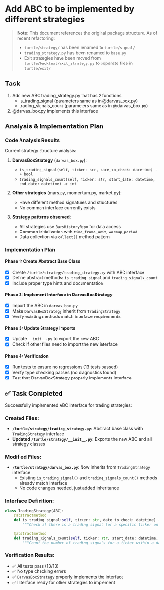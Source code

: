 # Add ABC to be implemented by different strategies

> **Note**: This document references the original package structure. As of recent refactoring:
> - `turtle/strategy/` has been renamed to `turtle/signal/`
> - `trading_strategy.py` has been renamed to `base.py`
> - Exit strategies have been moved from `turtle/backtest/exit_strategy.py` to separate files in `turtle/exit/`

## Task
1. Add new ABC trading_strategy.py that has 2 functions
   - is_trading_signal (parameters same as in @darvas_box.py)
   - trading_signals_count (parameters same as in @darvas_box.py)
2. @darvas_box.py implements this interface

## Analysis & Implementation Plan

### Code Analysis Results
Current strategy structure analysis:

1. **DarvasBoxStrategy** (`darvas_box.py`):
   - `is_trading_signal(self, ticker: str, date_to_check: datetime) -> bool`
   - `trading_signals_count(self, ticker: str, start_date: datetime, end_date: datetime) -> int`

2. **Other strategies** (mars.py, momentum.py, market.py):
   - Have different method signatures and structures
   - No common interface currently exists

3. **Strategy patterns observed**:
   - All strategies use `BarsHistoryRepo` for data access
   - Common initialization with `time_frame_unit`, `warmup_period`
   - Data collection via `collect()` method pattern

### Implementation Plan

#### Phase 1: Create Abstract Base Class
- [x] Create `/turtle/strategy/trading_strategy.py` with ABC interface
- [x] Define abstract methods: `is_trading_signal` and `trading_signals_count`
- [x] Include proper type hints and documentation

#### Phase 2: Implement Interface in DarvasBoxStrategy  
- [x] Import the ABC in `darvas_box.py`
- [x] Make `DarvasBoxStrategy` inherit from `TradingStrategy`
- [x] Verify existing methods match interface requirements

#### Phase 3: Update Strategy Imports
- [x] Update `__init__.py` to export the new ABC
- [x] Check if other files need to import the new interface

#### Phase 4: Verification
- [x] Run tests to ensure no regressions (13 tests passed)
- [x] Verify type checking passes (no diagnostics found)
- [x] Test that DarvasBoxStrategy properly implements interface

## ✅ Task Completed

Successfully implemented ABC interface for trading strategies:

### Created Files:
- **`/turtle/strategy/trading_strategy.py`**: Abstract base class with `TradingStrategy` interface
- **Updated `/turtle/strategy/__init__.py`**: Exports the new ABC and all strategy classes

### Modified Files:
- **`/turtle/strategy/darvas_box.py`**: Now inherits from `TradingStrategy` interface
  - Existing `is_trading_signal()` and `trading_signals_count()` methods already match interface
  - No code changes needed, just added inheritance

### Interface Definition:
```python
class TradingStrategy(ABC):
    @abstractmethod
    def is_trading_signal(self, ticker: str, date_to_check: datetime) -> bool:
        """Check if there is a trading signal for a specific ticker on a given date."""
        
    @abstractmethod  
    def trading_signals_count(self, ticker: str, start_date: datetime, end_date: datetime) -> int:
        """Count the number of trading signals for a ticker within a date range."""
```

### Verification Results:
- ✅ All tests pass (13/13)
- ✅ No type checking errors  
- ✅ `DarvasBoxStrategy` properly implements the interface
- ✅ Interface ready for other strategies to implement
